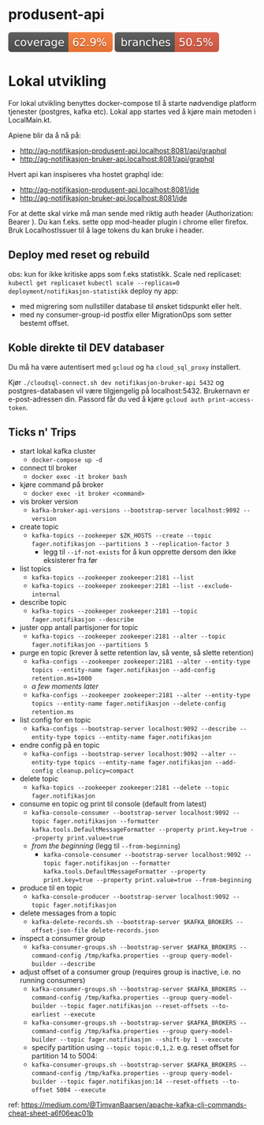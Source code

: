 # produsent-api

![Coverage](.github/badges/jacoco.svg) ![Branches](.github/badges/branches.svg)

# Lokal utvikling

For lokal utvikling benyttes docker-compose til å starte nødvendige platform tjenester (postgres, kafka etc).
Lokal app startes ved å kjøre main metoden i LocalMain.kt.

Apiene blir da å nå på:
* http://ag-notifikasjon-produsent-api.localhost:8081/api/graphql
* http://ag-notifikasjon-bruker-api.localhost:8081/api/graphql

Hvert api kan inspiseres vha hostet graphql ide:
* http://ag-notifikasjon-produsent-api.localhost:8081/ide
* http://ag-notifikasjon-bruker-api.localhost:8081/ide

For at dette skal virke må man sende med riktig auth header (Authorization: Bearer <jwt>). 
Du kan f.eks. sette opp mod-header plugin i chrome eller firefox.
Bruk LocalhostIssuer til å lage tokens du kan bruke i header.

## Deploy med reset og rebuild 
obs: kun for ikke kritiske apps som f.eks statistikk.
Scale ned replicaset: 
`kubectl get replicaset`
`kubectl scale --replicas=0 deployment/notifikasjon-statistikk`
deploy ny app:
- med migrering som nullstiller database til ønsket tidspunkt eller helt.
- med ny consumer-group-id postfix eller MigrationOps som setter bestemt offset.

## Koble direkte til DEV databaser

Du må ha være autentisert med `gcloud` og ha `cloud_sql_proxy` installert.

Kjør `./cloudsql-connect.sh dev notifikasjon-bruker-api 5432` og postgres-databasen vil være tilgjengelig på 
localhost:5432. Brukernavn er e-post-adressen din. Passord får du ved å kjøre `gcloud auth print-access-token`.

## Ticks n' Trips

* start lokal kafka cluster
  * `docker-compose up -d`
* connect til broker
  * `docker exec -it broker bash`
* kjøre command på broker
  * `docker exec -it broker <command>`
* vis broker version
  * `kafka-broker-api-versions --bootstrap-server localhost:9092 --version`
* create topic
  * `kafka-topics --zookeeper $ZK_HOSTS --create --topic fager.notifikasjon --partitions 3 --replication-factor 3`
    * legg til `--if-not-exists` for å kun opprette dersom den ikke eksisterer fra før
* list topics
  * `kafka-topics --zookeeper zookeeper:2181 --list` 
  * `kafka-topics --zookeeper zookeeper:2181 --list --exclude-internal`  
* describe topic
  * `kafka-topics --zookeeper zookeeper:2181 --topic fager.notifikasjon --describe`
* juster opp antall partisjoner for topic
  * `kafka-topics --zookeeper zookeeper:2181 --alter --topic fager.notifikasjon --partitions 5`
* purge en topic (krever å sette retention lav, så vente, så slette retention)
  * `kafka-configs --zookeeper zookeeper:2181 --alter --entity-type topics --entity-name fager.notifikasjon --add-config retention.ms=1000`
  * _a few moments later_
  * `kafka-configs --zookeeper zookeeper:2181 --alter --entity-type topics --entity-name fager.notifikasjon --delete-config retention.ms`
* list config for en topic
  * `kafka-configs --bootstrap-server localhost:9092 --describe --entity-type topics --entity-name fager.notifikasjon`
* endre config på en topic
  * `kafka-configs --bootstrap-server localhost:9092 --alter --entity-type topics --entity-name fager.notifikasjon --add-config cleanup.policy=compact`
* delete topic
  * `kafka-topics --zookeeper zookeeper:2181 --delete --topic fager.notifikasjon`
* consume en topic og print til console (default from latest)
  * `kafka-console-consumer --bootstrap-server localhost:9092 --topic fager.notifikasjon --formatter kafka.tools.DefaultMessageFormatter --property print.key=true --property print.value=true`
  * _from the beginning_ (legg til `--from-beginning`)
    * `kafka-console-consumer --bootstrap-server localhost:9092 --topic fager.notifikasjon --formatter kafka.tools.DefaultMessageFormatter --property print.key=true --property print.value=true --from-beginning`
* produce til en topic
  * `kafka-console-producer --bootstrap-server localhost:9092 --topic fager.notifikasjon`
* delete messages from a topic
  * `kafka-delete-records.sh --bootstrap-server $KAFKA_BROKERS --offset-json-file delete-records.json`
* inspect a consumer group
  * `kafka-consumer-groups.sh --bootstrap-server $KAFKA_BROKERS --command-config /tmp/kafka.properties --group query-model-builder --describe` 
* adjust offset of a consumer group (requires group is inactive, i.e. no running consumers)
  * `kafka-consumer-groups.sh --bootstrap-server $KAFKA_BROKERS --command-config /tmp/kafka.properties --group query-model-builder --topic fager.notifikasjon --reset-offsets --to-earliest --execute`
  * `kafka-consumer-groups.sh --bootstrap-server $KAFKA_BROKERS --command-config /tmp/kafka.properties --group query-model-builder --topic fager.notifikasjon --shift-by 1 --execute`
  * specify partition using `--topic topic:0,1,2`. e.g. reset offset for partition 14 to 5004:
  * `kafka-consumer-groups.sh --bootstrap-server $KAFKA_BROKERS --command-config /tmp/kafka.properties --group query-model-builder --topic fager.notifikasjon:14 --reset-offsets --to-offset 5004 --execute`

ref:
https://medium.com/@TimvanBaarsen/apache-kafka-cli-commands-cheat-sheet-a6f06eac01b
